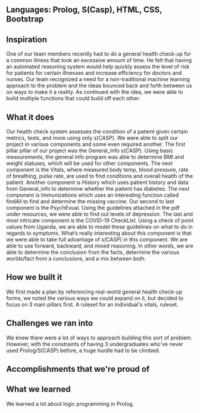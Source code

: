 ## Languages: Prolog, S(Casp), HTML, CSS, Bootstrap

## Inspiration
One of our team members recently had to do a general health check-up for a common illness that took an excessive amount of time. He felt that having an automated reasoning system would help quickly assess the level of risk for patients for certain illnesses and increase efficiency for doctors and nurses. Our team recognized a need for a non-traditional machine learning approach to the problem and the ideas bounced back and forth between us on ways to make it a reality. As continued with the idea, we were able to build multiple functions that could build off each other.
## What it does

Our health check system assesses the condition of a patient given certain metrics, tests, and more using only s(CASP). We were able to split our project in various components and some even required another. The first pillar pillar of our project was the General_Info s(CASP). Using basic measurements, the general info program was able to determine BMI and weight statuses, which will be used for other components. The next component is the Vitals, where measured body temp, blood pressure, rate of breathing, pulse rate, are used to find conditions and overall health of the patient. Another component is History which uses patient history and data from General_info to determine whether the patient has diabetes. The next component is Immunizations which uses an interesting function called findAll to find and determine the missing vaccine. Our second to last component is the PsychEvual. Using the guidelines attached in the pdf under resources, we were able to find out levels of depression. The last and most intricate component is the COVID-19 CheckList. Using a check of point values from Uganda, we are able to model these guidelines on what to do in regards to symptoms. What’s really interesting about this component is that we were able to take full advantage of s(CASP) in this component. We are able to use forward, backward, and mixed reasoning. In other words, we are able to determine the conclusion from the facts, determine the various worlds/fact from a conclusions, and a mix between both.

## How we built it
We first made a plan by referencing real-world general health check-up forms, we noted the various ways we could expand on it, but decided to focus on 3 main pillars first. A ruleset for an individual's vitals, ruleset.
## Challenges we ran into
We knew there were a lot of ways to approach building this sort of problem. However, with the constraints of having 3 undergraduates who've never used Prolog/S(CASP) before, a huge hurdle had to be climbed.

## Accomplishments that we're proud of

## What we learned
We learned a lot about logic programming in Prolog.
